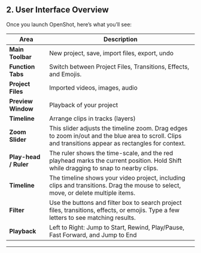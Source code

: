 ##  **2. User Interface Overview**

Once you launch OpenShot, here’s what you’ll see:

| Area                                    | Description                                   |
| --------------------------------------- | --------------------------------------------- |
| **Main Toolbar**                        | New project, save, import files, export, undo |
| **Function Tabs**                        |Switch between Project Files, Transitions, Effects, and Emojis.|
| **Project Files**                       | Imported videos, images, audio                |                             
| **Preview Window**                       | Playback of your project                      |
|**Timeline**| Arrange clips in tracks (layers)    |This toolbar includes buttons for snapping, markers, slicing, jumping between markers, and centering the timeline|
|**Zoom Slider**|This slider adjusts the timeline zoom. Drag edges to zoom in/out and the blue area to scroll. Clips and transitions appear as rectangles for context.|
|**Play-head / Ruler**|The ruler shows the time-scale, and the red playhead marks the current position. Hold Shift while dragging to snap to nearby clips.|
|**Timeline**|The timeline shows your video project, including clips and transitions. Drag the mouse to select, move, or delete multiple items.|
|**Filter**|Use the buttons and filter box to search project files, transitions, effects, or emojis. Type a few letters to see matching results.|
|**Playback**|Left to Right: Jump to Start, Rewind, Play/Pause, Fast Forward, and Jump to End|
---
